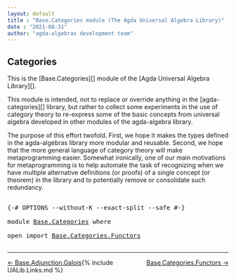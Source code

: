```yaml
---
layout: default
title : "Base.Categories module (The Agda Universal Algebra Library)"
date : "2021-08-31"
author: "agda-algebras development team"
---
```


## <a id="categories">Categories</a>

This is the [Base.Categories][] module of the [Agda Universal Algebra Library][].

This module is intended, not to replace or override anything in the [agda-categories][] library, but rather to collect some experiments in the use of category theory to re-express some of the basic concepts from universal algebra developed in other modules of the agda-algebra library.

The purpose of this effort twofold. First, we hope it makes the types defined in the agda-algebras library more modular and reusable.  Second, we hope that the more general language of category theory will make metaprogramming easier.  Somewhat ironically, one of our main motivations for metaprogramming is to help automate the task of recognizing when we have multiple alternative definitions (or proofs) of a single concept (or theorem) in the library and to potentially remove or consolidate such redundancy.

<pre class="Agda">

<a id="1093" class="Symbol">{-#</a> <a id="1097" class="Keyword">OPTIONS</a> <a id="1105" class="Pragma">--without-K</a> <a id="1117" class="Pragma">--exact-split</a> <a id="1131" class="Pragma">--safe</a> <a id="1138" class="Symbol">#-}</a>

<a id="1143" class="Keyword">module</a> <a id="1150" href="Base.Categories.html" class="Module">Base.Categories</a> <a id="1166" class="Keyword">where</a>

<a id="1173" class="Keyword">open</a> <a id="1178" class="Keyword">import</a> <a id="1185" href="Base.Categories.Functors.html" class="Module">Base.Categories.Functors</a>

</pre>

--------------------------------------

<span style="float:left;">[← Base.Adjunction.Galois](Base.Adjunction.Galois.html)</span>
<span style="float:right;">[Base.Categories.Functors →](Base.Categories.Functors.html)</span>

{% include UALib.Links.md %}
